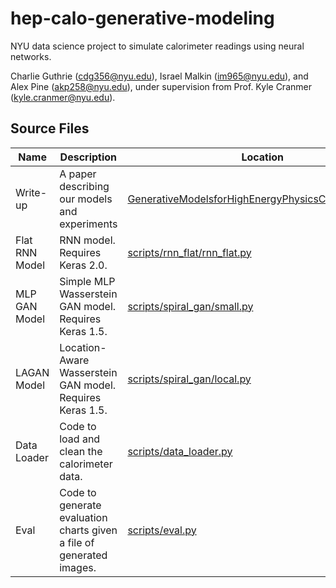 # hep-calo-generative-modeling

NYU data science project to simulate calorimeter readings using neural networks.

Charlie Guthrie (cdg356@nyu.edu), Israel Malkin (im965@nyu.edu), and Alex Pine (akp258@nyu.edu), under supervision from Prof. Kyle Cranmer (kyle.cranmer@nyu.edu).

## Source Files

Name           | Description                                                          | Location
---------------|--------------------------------------------------------------------- | --------
Write-up       | A paper describing our models and experiments                        | [GenerativeModelsforHighEnergyPhysicsCalorimeters.pdf](https://github.com/pinesol/hep-calo-generative-modeling/tree/master/GenerativeModelsforHighEnergyPhysicsCalorimeters.pdf)
Flat RNN Model | RNN model. Requires Keras 2.0.                                       | [scripts/rnn_flat/rnn_flat.py](https://github.com/pinesol/hep-calo-generative-modeling/tree/master/scripts/rnn_flat/rnn_flat.py)
MLP GAN Model  | Simple MLP Wasserstein GAN model. Requires Keras 1.5.                | [scripts/spiral_gan/small.py](https://github.com/pinesol/hep-calo-generative-modeling/tree/master/scripts/spiral_gan/small.py)
LAGAN Model    | Location-Aware Wasserstein GAN model. Requires Keras 1.5.            | [scripts/spiral_gan/local.py](https://github.com/pinesol/hep-calo-generative-modeling/tree/master/scripts/spiral_gan/local.py)
Data Loader    | Code to load and clean the calorimeter data.                         | [scripts/data_loader.py](https://github.com/pinesol/hep-calo-generative-modeling/tree/master/scripts/data_loader.py)
Eval           | Code to generate evaluation charts given a file of generated images. | [scripts/eval.py](https://github.com/pinesol/hep-calo-generative-modeling/tree/master/scripts/eval.py)
